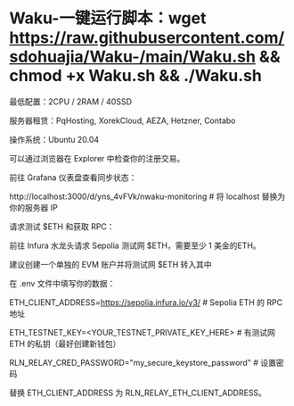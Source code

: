 # Waku-一键运行脚本：wget https://raw.githubusercontent.com/sdohuajia/Waku-/main/Waku.sh && chmod +x Waku.sh && ./Waku.sh

最低配置：2CPU / 2RAM / 40SSD

服务器租赁：PqHosting, XorekCloud, AEZA, Hetzner, Contabo

操作系统：Ubuntu 20.04

可以通过浏览器在 Explorer 中检查你的注册交易。

前往 Grafana 仪表盘查看同步状态：

http://localhost:3000/d/yns_4vFVk/nwaku-monitoring  # 将 localhost 替换为你的服务器 IP

请求测试 $ETH 和获取 RPC：

前往 Infura 水龙头请求 Sepolia 测试网 $ETH，需要至少 1 美金的ETH。

建议创建一个单独的 EVM 账户并将测试网 $ETH 转入其中

在 .env 文件中填写你的数据：

ETH_CLIENT_ADDRESS=https://sepolia.infura.io/v3/<key>  # Sepolia ETH 的 RPC 地址

ETH_TESTNET_KEY=<YOUR_TESTNET_PRIVATE_KEY_HERE>        # 有测试网 ETH 的私钥（最好创建新钱包）

RLN_RELAY_CRED_PASSWORD="my_secure_keystore_password"  # 设置密码

替换 ETH_CLIENT_ADDRESS 为 RLN_RELAY_ETH_CLIENT_ADDRESS。
